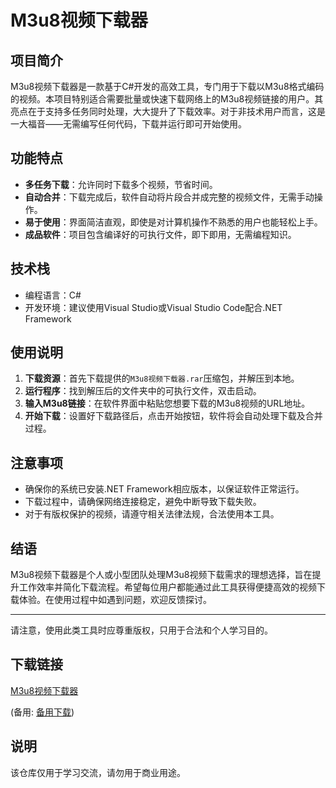 # M3u8视频下载器

## 项目简介
M3u8视频下载器是一款基于C#开发的高效工具，专门用于下载以M3u8格式编码的视频。本项目特别适合需要批量或快速下载网络上的M3u8视频链接的用户。其亮点在于支持多任务同时处理，大大提升了下载效率。对于非技术用户而言，这是一大福音——无需编写任何代码，下载并运行即可开始使用。

## 功能特点

- **多任务下载**：允许同时下载多个视频，节省时间。
- **自动合并**：下载完成后，软件自动将片段合并成完整的视频文件，无需手动操作。
- **易于使用**：界面简洁直观，即使是对计算机操作不熟悉的用户也能轻松上手。
- **成品软件**：项目包含编译好的可执行文件，即下即用，无需编程知识。

## 技术栈
- 编程语言：C#
- 开发环境：建议使用Visual Studio或Visual Studio Code配合.NET Framework

## 使用说明

1. **下载资源**：首先下载提供的`M3u8视频下载器.rar`压缩包，并解压到本地。
2. **运行程序**：找到解压后的文件夹中的可执行文件，双击启动。
3. **输入M3u8链接**：在软件界面中粘贴您想要下载的M3u8视频的URL地址。
4. **开始下载**：设置好下载路径后，点击开始按钮，软件将会自动处理下载及合并过程。

## 注意事项
- 确保你的系统已安装.NET Framework相应版本，以保证软件正常运行。
- 下载过程中，请确保网络连接稳定，避免中断导致下载失败。
- 对于有版权保护的视频，请遵守相关法律法规，合法使用本工具。

## 结语
M3u8视频下载器是个人或小型团队处理M3u8视频下载需求的理想选择，旨在提升工作效率并简化下载流程。希望每位用户都能通过此工具获得便捷高效的视频下载体验。在使用过程中如遇到问题，欢迎反馈探讨。

---

请注意，使用此类工具时应尊重版权，只用于合法和个人学习目的。

## 下载链接
[M3u8视频下载器](https://pan.quark.cn/s/af0def6594de) 

(备用: [备用下载](https://pan.baidu.com/s/1sive6MvmPh9uErwNdVo7dA?pwd=1234))

## 说明

该仓库仅用于学习交流，请勿用于商业用途。

